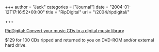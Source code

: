 +++
author = "Jack"
categories = ["Journal"]
date = "2004-01-12T17:16:52+00:00"
title = "RipDigital"
url = "/2004/ripdigital/"

+++

[RipDigital: Convert your music CDs to a digital music library][1]

$129 for 100 CDs ripped and returned to you on DVD-ROM and/or external hard drive.

 [1]: http://www.ripdigital.com/ "Convert your music CDs to a digital music library"